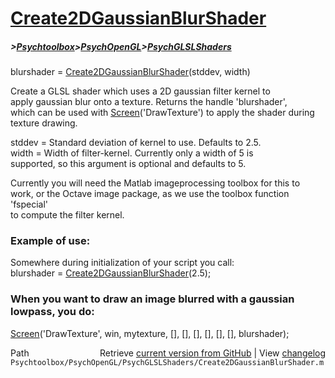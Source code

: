 # [Create2DGaussianBlurShader](Create2DGaussianBlurShader)
##### >[Psychtoolbox](Psychtoolbox)>[PsychOpenGL](PsychOpenGL)>[PsychGLSLShaders](PsychGLSLShaders)

blurshader = [Create2DGaussianBlurShader](Create2DGaussianBlurShader)(stddev, width)  
  
Create a GLSL shader which uses a 2D gaussian filter kernel to  
apply gaussian blur onto a texture. Returns the handle 'blurshader',  
which can be used with [Screen](Screen)('DrawTexture') to apply the shader during  
texture drawing.  
  
stddev = Standard deviation of kernel to use. Defaults to 2.5.  
width  = Width of filter-kernel. Currently only a width of 5 is  
supported, so this argument is optional and defaults to 5.  
  
Currently you will need the Matlab imageprocessing toolbox for this to  
work, or the Octave image package, as we use the toolbox function 'fspecial'  
to compute the filter kernel.  
  
### Example of use:  
  
Somewhere during initialization of your script you call:  
blurshader = [Create2DGaussianBlurShader](Create2DGaussianBlurShader)(2.5);  
  
### When you want to draw an image blurred with a gaussian lowpass, you do:  
  
[Screen](Screen)('DrawTexture', win, mytexture, [], [], [], [], [], [], blurshader);  
  




<div class="code_header" style="text-align:right;">
  <span style="float:left;">Path&nbsp;&nbsp;</span> <span class="counter">Retrieve <a href=
  "https://raw.github.com/Psychtoolbox-3/Psychtoolbox-3/beta/Psychtoolbox/PsychOpenGL/PsychGLSLShaders/Create2DGaussianBlurShader.m">current version from GitHub</a> | View <a href=
  "https://github.com/Psychtoolbox-3/Psychtoolbox-3/commits/beta/Psychtoolbox/PsychOpenGL/PsychGLSLShaders/Create2DGaussianBlurShader.m">changelog</a></span>
</div>
<div class="code">
  <code>Psychtoolbox/PsychOpenGL/PsychGLSLShaders/Create2DGaussianBlurShader.m</code>
</div>

